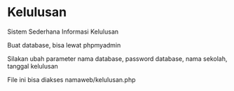 # Kelulusan
Sistem Sederhana Informasi Kelulusan

Buat database, bisa lewat phpmyadmin

Silakan ubah parameter nama database, password database, nama sekolah, tanggal kelulusan

File ini bisa diakses namaweb/kelulusan.php
